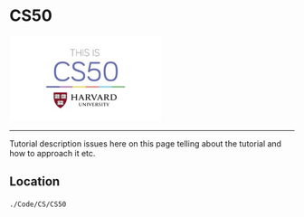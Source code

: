 # CS50

<img src="./logo.jpg" height=150 />

---

Tutorial description issues here on this page telling about the tutorial and how to approach it etc.

## Location

`./Code/CS/CS50`
